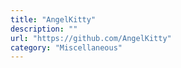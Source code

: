 ```yaml
---
title: "AngelKitty"
description: ""
url: "https://github.com/AngelKitty"
category: "Miscellaneous"
---
```

